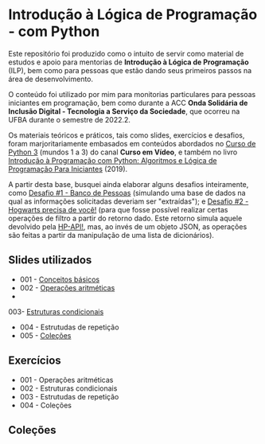 # Introdução à Lógica de Programação - com Python

Este repositório foi produzido como o intuito de servir como material de estudos e apoio para mentorias de **Introdução
à Lógica de Programação** (ILP), bem como para pessoas que estão dando seus primeiros passos na área de desenvolvimento.

O conteúdo foi utilizado por mim para monitorias particulares para pessoas iniciantes em programação, bem como
durante a ACC **Onda Solidária de Inclusão Digital - Tecnologia a Serviço da Sociedade**, que ocorreu na UFBA durante o
semestre de 2022.2.

Os materiais teóricos e práticos, tais como slides, exercícios e desafios, foram marjoritariamente embasados em
conteúdos abordados
no [Curso de Python 3](https://www.youtube.com/watch?v=S9uPNppGsGo&list=PLHz_AreHm4dlKP6QQCekuIPky1CiwmdI6)
(mundos 1 a 3) do canal **Curso em Vídeo**, e também no
livro [Introdução à Programação com Python: Algoritmos e Lógica de Programação Para
Iniciantes](https://www.amazon.com.br/Introdu%C3%A7%C3%A3o-Programa%C3%A7%C3%A3o-com-Python-Algoritmos/dp/8575227181/ref=sr_1_1?keywords=pyhton&qid=1673828153&sprefix=pyh%2Caps%2C214&sr=8-1)
(2019).

A partir desta base, busquei ainda elaborar alguns desafios inteiramente,
como [Desafio #1 - Banco de Pessoas](https://github.com/matheusvictor/curso_ilp_ciprog/blob/main/exercicios/colecoes/desafio_banco_de_pessoas.md)
(simulando uma base de dados na qual as informações solicitadas deveriam ser "extraídas");
e [Desafio #2 - Hogwarts precisa de você!](https://github.com/matheusvictor/curso_ilp_ciprog/blob/main/exercicios/colecoes/desafio_personagens_hp.md)
(para que fosse possível realizar certas operações de filtro a partir do retorno dado. Este retorno simula aquele
devolvido pela [HP-API!](https://hp-api.onrender.com/), mas, ao invés de um objeto JSON, as operações são feitas a
partir da manipulação de uma lista de dicionários).

## Slides utilizados

* 001 - [Conceitos básicos](https://speakerdeck.com/matheusvictor/introducao-a-logica-de-programacao-com-python-aula-01)
* 002 - [Operações aritméticas
  ](https://speakerdeck.com/matheusvictor/introducao-a-logica-de-programacao-com-python-aula-03)
*
003- [Estruturas condicionais](https://speakerdeck.com/matheusvictor/introducao-a-logica-de-programacao-com-python-aula-04)
* 004 - Estrutudas de repetição
* 005 - [Coleções](https://speakerdeck.com/matheusvictor/ilp-com-python-aula-05-colecoes)

## Exercícios

- 001 - Operações aritméticas
- 002 - Estruturas condicionais
- 003 - Estrutudas de repetição
- 004 - Coleções

## Coleções